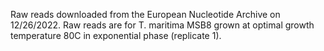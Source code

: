 Raw reads downloaded from the European Nucleotide Archive on 12/26/2022. Raw reads are for T. maritima MSB8 grown at optimal growth temperature 80C in exponential phase (replicate 1).
